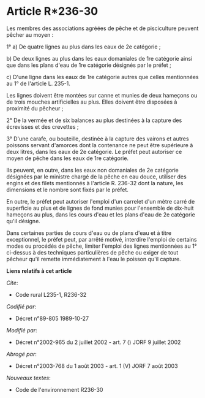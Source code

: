 # Article R*236-30

Les membres des associations agréées de pêche et de pisciculture peuvent pêcher au moyen :

1° a) De quatre lignes au plus dans les eaux de 2e catégorie ;

b) De deux lignes au plus dans les eaux domaniales de 1re catégorie ainsi que dans les plans d'eau de 1re catégorie désignés
par le préfet ;

c) D'une ligne dans les eaux de 1re catégorie autres que celles mentionnées au 1° de l'article L. 235-1.

Les lignes doivent être montées sur canne et munies de deux hameçons ou de trois mouches artificielles au plus. Elles doivent
être disposées à proximité du pêcheur ;

2° De la vermée et de six balances au plus destinées à la capture des écrevisses et des crevettes ;

3° D'une carafe, ou bouteille, destinée à la capture des vairons et autres poissons servant d'amorces dont la contenance ne
peut être supérieure à deux litres, dans les eaux de 2e catégorie. Le préfet peut autoriser ce moyen de pêche dans les eaux
de 1re catégorie.

Ils peuvent, en outre, dans les eaux non domaniales de 2e catégorie désignées par le ministre chargé de la pêche en eau
douce, utiliser des engins et des filets mentionnés à l'article R. 236-32 dont la nature, les dimensions et le nombre sont
fixés par le préfet.

En outre, le préfet peut autoriser l'emploi d'un carrelet d'un mètre carré de superficie au plus et de lignes de fond munies
pour l'ensemble de dix-huit hameçons au plus, dans les cours d'eau et les plans d'eau de 2e catégorie qu'il désigne.

Dans certaines parties de cours d'eau ou de plans d'eau et à titre exceptionnel, le préfet peut, par arrêté motivé, interdire
l'emploi de certains modes ou procédés de pêche, limiter l'emploi des lignes mentionnées au 1° ci-dessus à des techniques
particulières de pêche ou exiger de tout pêcheur qu'il remette immédiatement à l'eau le poisson qu'il capture.

**Liens relatifs à cet article**

_Cite_:

  - Code rural L235-1, R236-32

_Codifié par_:

  - Décret n°89-805 1989-10-27

_Modifié par_:

  - Décret n°2002-965 du 2 juillet 2002 - art. 7 () JORF 9 juillet 2002

_Abrogé par_:

  - Décret n°2003-768 du 1 août 2003 - art. 1 (V) JORF 7 août 2003

_Nouveaux textes_:

  - Code de l'environnement R236-30
